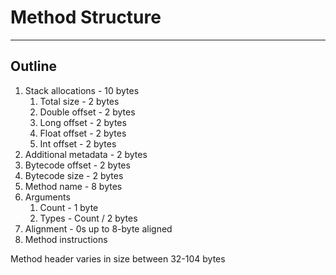 # Method Structure

---

## Outline

1. Stack allocations - 10 bytes
   1. Total size - 2 bytes
   1. Double offset - 2 bytes
   1. Long offset - 2 bytes
   1. Float offset - 2 bytes
   1. Int offset - 2 bytes
1. Additional metadata - 2 bytes
1. Bytecode offset - 2 bytes
1. Bytecode size - 2 bytes
1. Method name - 8 bytes
1. Arguments
   1. Count - 1 byte
   1. Types - Count / 2 bytes
1. Alignment - 0s up to 8-byte aligned
1. Method instructions

Method header varies in size between 32-104 bytes
